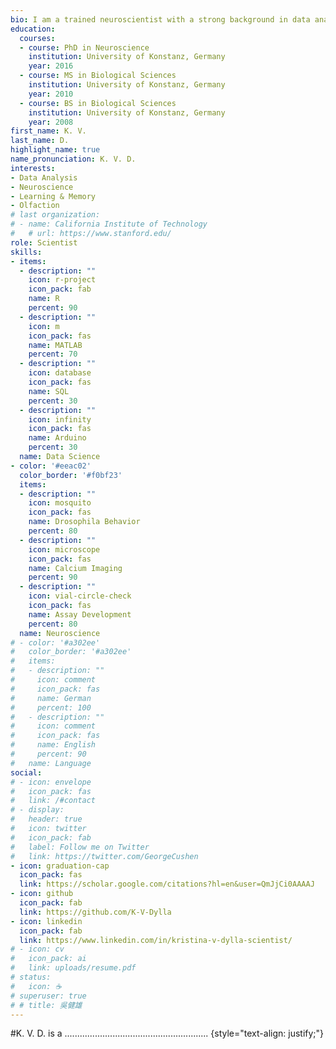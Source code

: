 ```yaml
---
bio: I am a trained neuroscientist with a strong background in data analysis.
education:
  courses:
  - course: PhD in Neuroscience
    institution: University of Konstanz, Germany
    year: 2016
  - course: MS in Biological Sciences
    institution: University of Konstanz, Germany
    year: 2010
  - course: BS in Biological Sciences
    institution: University of Konstanz, Germany
    year: 2008
first_name: K. V.
last_name: D.
highlight_name: true
name_pronunciation: K. V. D.
interests:
- Data Analysis
- Neuroscience
- Learning & Memory
- Olfaction
# last organization:
# - name: California Institute of Technology
#   # url: https://www.stanford.edu/
role: Scientist
skills:
- items:
  - description: ""
    icon: r-project
    icon_pack: fab
    name: R
    percent: 90
  - description: ""
    icon: m
    icon_pack: fas
    name: MATLAB
    percent: 70
  - description: ""
    icon: database
    icon_pack: fas
    name: SQL
    percent: 30
  - description: ""
    icon: infinity
    icon_pack: fas
    name: Arduino
    percent: 30
  name: Data Science
- color: '#eeac02'
  color_border: '#f0bf23'
  items:
  - description: ""
    icon: mosquito
    icon_pack: fas
    name: Drosophila Behavior
    percent: 80
  - description: ""
    icon: microscope
    icon_pack: fas
    name: Calcium Imaging
    percent: 90
  - description: ""
    icon: vial-circle-check
    icon_pack: fas
    name: Assay Development
    percent: 80
  name: Neuroscience
# - color: '#a302ee'
#   color_border: '#a302ee'
#   items:
#   - description: ""
#     icon: comment
#     icon_pack: fas
#     name: German
#     percent: 100
#   - description: ""
#     icon: comment
#     icon_pack: fas
#     name: English
#     percent: 90
#   name: Language
social:
# - icon: envelope
#   icon_pack: fas
#   link: /#contact
# - display:
#   header: true
#   icon: twitter
#   icon_pack: fab
#   label: Follow me on Twitter
#   link: https://twitter.com/GeorgeCushen
- icon: graduation-cap
  icon_pack: fas
  link: https://scholar.google.com/citations?hl=en&user=QmJjCi0AAAAJ
- icon: github
  icon_pack: fab
  link: https://github.com/K-V-Dylla
- icon: linkedin
  icon_pack: fab
  link: https://www.linkedin.com/in/kristina-v-dylla-scientist/
# - icon: cv
#   icon_pack: ai
#   link: uploads/resume.pdf
# status:
#   icon: ☕️
# superuser: true
# # title: 吳健雄
---
```

#K. V. D. is a .........................................................
{style="text-align: justify;"}
